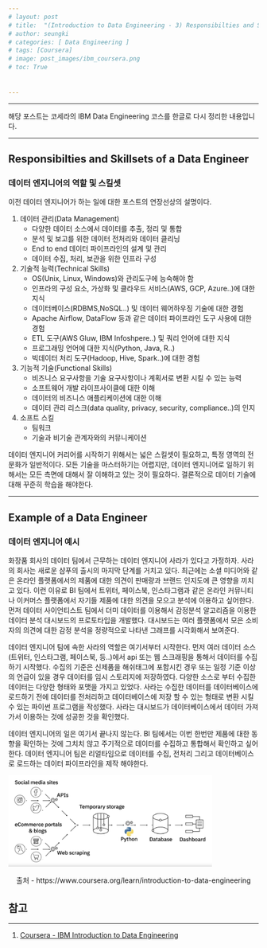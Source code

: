 ```yaml
---
# layout: post
# title:  "(Introduction to Data Engineering - 3) Responsibilties and Skillsets of a Data Engineer"
# author: seungki
# categories: [ Data Engineering ]
# tags: [Coursera]
# image: post_images/ibm_coursera.png
# toc: True


---
```


---

해당 포스트는 코세라의 IBM Data Engineering 코스를 한글로 다시 정리한 내용입니다.

---

## Responsibilties and Skillsets of a Data Engineer

### 데이터 엔지니어의 역할 및 스킬셋

이전 데이터 엔지니어가 하는 일에 대한 포스트의 연장선상의 설명이다.

1. 데이터 관리(Data Management)
   * 다양한 데이터 소스에서 데이터를 추출, 정리 및 통합
   * 분석 및 보고를 위한 데이터 전처리와 데이터 클리닝
   * End to end 데이터 파이프라인의 설계 및 관리
   * 데이터 수집, 처리, 보관을 위한 인프라 구성
2. 기술적 능력(Technical Skills)
   * OS(Unix, Linux, Windows)와 관리도구에 능숙해야 함
   * 인프라의 구성 요소, 가상화 및 클라우드 서비스(AWS, GCP, Azure..)에 대한 지식
   * 데이터베이스(RDBMS,NoSQL..) 및 데이터 웨어하우징 기술에 대한 경험
   * Apache Airflow, DataFlow 등과 같은 데이터 파이프라인 도구 사용에 대한 경험
   * ETL 도구(AWS Gluw, IBM Infoshpere..) 및 쿼리 언어에 대한 지식
   * 프로그래밍 언어에 대한 지식(Python, Java, R..)
   * 빅데이터 처리 도구(Hadoop, Hive, Spark..)에 대한 경험
3. 기능적 기술(Functional Skills)
   * 비즈니스 요구사항을 기술 요구사항이나 계획서로 변환 시킬 수 있는 능력
   * 소프트웨어 개발 라이프사이클에 대한 이해
   * 데이터의 비즈니스 애플리케이션에 대한 이해
   * 데이터 관리 리스크(data quality, privacy, security, compliance..)의 인지
4. 소프트 스킬
   * 팀워크
   * 기술과 비기술 관계자와의 커뮤니케이션

데이터 엔지니어 커리어를 시작하기 위해서는 넓은 스킬셋이 필요하고, 특정 영역의 전문화가 일반적이다. 모든 기술을 마스터하기는 어렵지만, 데이터 엔지니어로 일하기 위해서는 모든 측면에 대해서 잘 이해하고 있는 것이 필요하다. 결론적으로 데이터 기술에 대해 꾸준히 학습을 해야한다. 

---

## Example of a Data Engineer

### 데이터 엔지니어 예시

화장품 회사의 데이터 팀에서 근무하는 데이터 엔지니어 사라가 있다고 가정하자. 사라의 회사는 새로운 샴푸의 출시의 마지막 단계를 거치고 있다. 최근에는 소셜 미디어와 같은 온라인 플랫폼에서의 제품에 대한 의견이 판매량과 브랜드 인지도에 큰 영향을 끼치고 있다. 이런 이유로 BI 팀에서 트위터, 페이스북, 인스타그램과 같은 온라인 커뮤니티나 이커머스 플랫폼에서 자기들 제품에 대한 의견을 모으고 분석에 이용하고 싶어한다. 먼저 데이터 사이언티스트 팀에서 더미 데이터를 이용해서 감정분석 알고리즘을 이용한 데이터 분석 대시보드의 프로토타입을 개발했다. 대시보드는 여러 플랫폼에서 모은 소비자의 의견에 대한 감정 분석을 정량적으로 나타낸 그래프를 시각화해서 보여준다.

데이터 엔지니어 팀에 속한 사라의 역할은 여기서부터 시작한다. 먼저 여러 데이터 소스(트위터, 인스타그램, 페이스북, 등..)에서 api 또는 웹 스크래핑을 통해서 데이터를 수집하기 시작했다. 수집의 기준은 신제품을 해쉬태그에 포함시킨 경우 또는 일정 기준 이상의 언급이 있을 경우 데이터를 임시 스토리지에 저장하였다. 다양한 소스로 부터 수집한 데이터는 다양한 형태와 포맷을 가지고 있었다. 사라는 수집한 데이터를 데이터베이스에 로드하기 전에 데이터를 전처리하고 데이터베이스에 저장 할 수 있는 형태로 변환 시킬 수 있는 파이썬 프로그램을 작성했다. 사라는 대시보드가 데이터베이스에서 데이터 가져가서 이용하는 것에 성공한 것을 확인했다.

데이터 엔지니어의 일은 여기서 끝나지 않는다. BI 팀에서는 이번 한번만 제품에 대한 동향을 확인하는 것에 그치치 않고 주기적으로 데이터를 수집하고 통합해서 확인하고 싶어한다. 데이터 엔지니어 팀은 리얼타임으로 데이터를 수집, 전처리 그리고 데이터베이스로 로드하는 데이터 파이프라인을 제작 해야한다.

<img src="../post_images/2023-08-08-data_engineer_ibm_3/dataeng-example.png" alt="dataeng-example" style="zoom: 40%;" class='center-image'/>

<p align='center'>출처 - https://www.coursera.org/learn/introduction-to-data-engineering</p>



## 참고

---

1. [Coursera - IBM Introduction to Data Engineering](https://www.coursera.org/learn/introduction-to-data-engineering/lecture/Kcbi0/modern-data-ecosystem)
